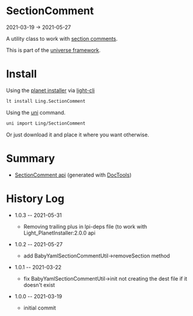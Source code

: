 SectionComment
===========
2021-03-19 -> 2021-05-27



A utility class to work with [section comments](https://github.com/lingtalfi/TheBar/blob/master/discussions/section-comment.md).


This is part of the [universe framework](https://github.com/karayabin/universe-snapshot).


Install
==========

Using the [planet installer](https://github.com/lingtalfi/Light_PlanetInstaller) via [light-cli](https://github.com/lingtalfi/Light_Cli)
```bash
lt install Ling.SectionComment
```

Using the [uni](https://github.com/lingtalfi/universe-naive-importer) command.
```bash
uni import Ling/SectionComment
```

Or just download it and place it where you want otherwise.






Summary
===========
- [SectionComment api](https://github.com/lingtalfi/SectionComment/blob/master/doc/api/Ling/SectionComment.md) (generated with [DocTools](https://github.com/lingtalfi/DocTools))






History Log
=============

- 1.0.3 -- 2021-05-31

    - Removing trailing plus in lpi-deps file (to work with Light_PlanetInstaller:2.0.0 api

- 1.0.2 -- 2021-05-27

    - add BabyYamlSectionCommentUtil->removeSection method
  
- 1.0.1 -- 2021-03-22

    - fix BabyYamlSectionCommentUtil->init not creating the dest file if it doesn't exist
  
- 1.0.0 -- 2021-03-19

    - initial commit